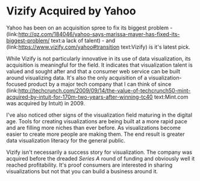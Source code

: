 # Vizify Acquired by Yahoo

Yahoo has been on an acquisition spree to fix its biggest problem - (link:http://qz.com/184046/yahoo-says-marissa-mayer-has-fixed-its-biggest-problem/ text:a lack of talent) - and (link:https://www.vizify.com/yahoo#transition text:Vizify) is it's latest pick. 

While Vizify is not particularly innovative in its use of data visualization, its acquisition is meaningful for the field. It indicates that visualization talent is valued and sought after and that a consumer web service can be built around visualizing data. It's also the only acquisition of a visualization-focused product by a major tech company that I can think of since (link:http://techcrunch.com/2009/09/14/the-value-of-techcrunch50-mint-acquired-by-intuit-for-170m-two-years-after-winning-tc40 text:Mint.com was acquired by Intuit) in 2009. 

I've also noticed other signs of the visualization field maturing in the digital age. Tools for creating visualizations are being built at a more rapid pace and are filling more niches than ever before. As visualizations become easier to create more people are making them. The end result is greater data visualization literacy for the general public.








Vizify isn't necessarily a success story for visualization. The company was acquired before the dreaded _Series A_ round of funding and obviously well it reached profitability. It's proof consumers are interested in sharing visualizations but not that you can build a business around it. 

 

